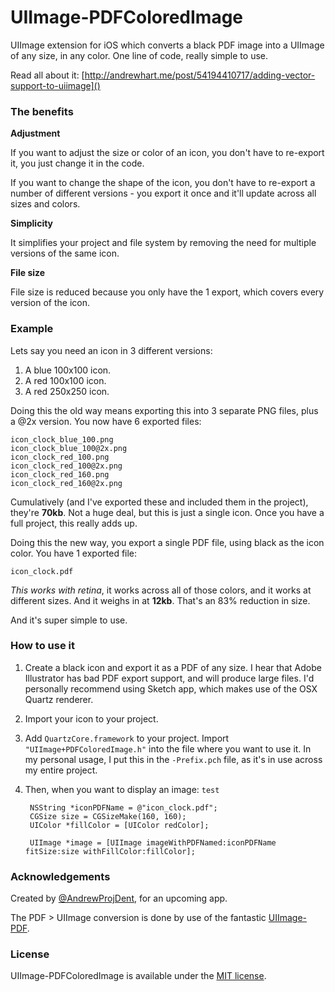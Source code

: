 # UIImage-PDFColoredImage
UIImage extension for iOS which converts a black PDF image into a UIImage of any size, in any color. One line of code, really simple to use.

Read all about it: [http://andrewhart.me/post/54194410717/adding-vector-support-to-uiimage]()

### The benefits

**Adjustment**

If you want to adjust the size or color of an icon, you don't have to re-export it, you just change it in the code.

If you want to change the shape of the icon, you don't have to re-export a number of different versions - you export it once and it'll update across all sizes and colors.

**Simplicity**

It simplifies your project and file system by removing the need for multiple versions of the same icon.

**File size**

File size is reduced because you only have the 1 export, which covers every version of the icon.


### Example

Lets say you need an icon in 3 different versions:
1. A blue 100x100 icon.
2. A red 100x100 icon.
3. A red 250x250 icon.

Doing this the old way means exporting this into 3 separate PNG files, plus a @2x version. You now have 6 exported files:

    icon_clock_blue_100.png
    icon_clock_blue_100@2x.png
    icon_clock_red_100.png
    icon_clock_red_100@2x.png
    icon_clock_red_160.png
    icon_clock_red_160@2x.png

Cumulatively (and I've exported these and included them in the project), they're **70kb**. Not a huge deal, but this is just a single icon. Once you have a full project, this really adds up.

Doing this the new way, you export a single PDF file, using black as the icon color. You have 1 exported file:

    icon_clock.pdf

*This works with retina*, it works across all of those colors, and it works at different sizes. And it weighs in at **12kb**. That's an 83% reduction in size.

And it's super simple to use.

### How to use it

1. Create a black icon and export it as a PDF of any size. I hear that Adobe Illustrator has bad PDF export support, and will produce large files. I'd personally recommend using Sketch app, which makes use of the OSX Quartz renderer.

2. Import your icon to your project.

3. Add `QuartzCore.framework` to your project.
Import `"UIImage+PDFColoredImage.h"` into the file where you want to use it. In my personal usage, I put this in the `-Prefix.pch` file, as it's in use across my entire project.

4. Then, when you want to display an image:
`test`

		NSString *iconPDFName = @"icon_clock.pdf";
		CGSize size = CGSizeMake(160, 160);
		UIColor *fillColor = [UIColor redColor];
	
		UIImage *image = [UIImage imageWithPDFNamed:iconPDFName fitSize:size withFillColor:fillColor];


### Acknowledgements

Created by [@AndrewProjDent](http://twitter.com/AndrewProjDent), for an upcoming app.

The PDF > UIImage conversion is done by use of the fantastic [UIImage-PDF](https://github.com/mindbrix/UIImage-PDF "UIImage-PDF").

### License

UIImage-PDFColoredImage is available under the [MIT license](LICENSE).

